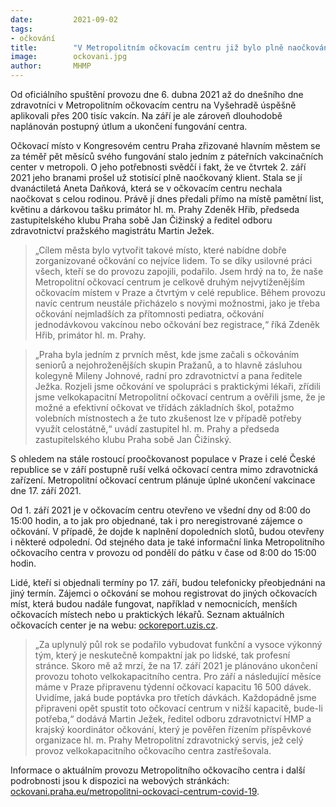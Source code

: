 ```yaml
---
date:         2021-09-02
tags:         
- očkování
title:        "V Metropolitním očkovacím centru již bylo plně naočkováno 100 tisíc klientů"
image: 	      ockovani.jpg
author:       MHMP
---
```


Od oficiálního spuštění provozu dne 6. dubna 2021 až do dnešního dne zdravotníci v Metropolitním očkovacím centru na Vyšehradě úspěšně aplikovali přes 200 tisíc vakcín. Na září je ale zároveň dlouhodobě naplánován postupný útlum a ukončení fungování centra.

Očkovací místo v Kongresovém centru Praha zřizované hlavním městem se za téměř pět měsíců svého fungování stalo jedním z páteřních vakcinačních center v metropoli. O jeho potřebnosti svědčí i fakt, že ve čtvrtek 2. září 2021 jeho branami prošel už stotisící plně naočkovaný klient. Stala se jí dvanáctiletá Aneta Daňková, která se v očkovacím centru nechala naočkovat s celou rodinou. Právě jí dnes předali přímo na místě pamětní list, květinu a dárkovou tašku primátor hl. m. Prahy Zdeněk Hřib, předseda zastupitelského klubu Praha sobě Jan Čižinský a ředitel odboru zdravotnictví pražského magistrátu Martin Ježek.

> „Cílem města bylo vytvořit takové místo, které nabídne dobře zorganizované očkování co nejvíce lidem. To se díky usilovné práci všech, kteří se do provozu zapojili, podařilo. Jsem hrdý na to, že naše Metropolitní očkovací centrum je celkově druhým nejvytíženějším očkovacím místem v Praze a čtvrtým v celé republice. Během provozu navíc centrum neustále přicházelo s novými možnostmi, jako je třeba očkování nejmladších za přítomnosti pediatra, očkování jednodávkovou vakcínou nebo očkování bez registrace,“ říká Zdeněk Hřib, primátor hl. m. Prahy.

> „Praha byla jedním z prvních měst, kde jsme začali s očkováním seniorů a nejohroženějších skupin Pražanů, a to hlavně zásluhou kolegyně Mileny Johnové, radní pro zdravotnictví a pana ředitele Ježka. Rozjeli jsme očkování ve spolupráci s praktickými lékaři, zřídili jsme velkokapacitní Metropolitní očkovací centrum a ověřili jsme, že je možné a efektivní očkovat ve třídách základních škol, potažmo volebních místnostech a že tuto zkušenost lze v případě potřeby využít celostátně,“ uvádí zastupitel hl. m. Prahy a předseda zastupitelského klubu Praha sobě Jan Čižinský.

S ohledem na stále rostoucí proočkovanost populace v Praze i celé České republice se v září postupně ruší velká očkovací centra mimo zdravotnická zařízení. Metropolitní očkovací centrum plánuje úplné ukončení vakcinace dne 17. září 2021.

Od 1. září 2021 je v očkovacím centru otevřeno ve všední dny od 8:00 do 15:00 hodin, a to jak pro objednané, tak i pro neregistrované zájemce o očkování. V případě, že dojde k naplnění dopoledních slotů, budou otevřeny i některé odpolední. Od stejného data je také informační linka Metropolitního očkovacího centra v provozu od pondělí do pátku v čase od 8:00 do 15:00 hodin.

Lidé, kteří si objednali termíny po 17. září, budou telefonicky přeobjednáni na jiný termín. Zájemci o očkování se mohou registrovat do jiných očkovacích míst, která budou nadále fungovat, například v nemocnicích, menších očkovacích místech nebo u praktických lékařů. Seznam aktuálních očkovacích center je na webu: [ockoreport.uzis.cz](https://www.ockoreport.uzis.cz).

> „Za uplynulý půl rok se podařilo vybudovat funkční a vysoce výkonný tým, který je neskutečně kompaktní jak po lidské, tak profesní stránce. Skoro mě až mrzí, že na 17. září 2021 je plánováno ukončení provozu tohoto velkokapacitního centra. Pro září a následující měsíce máme v Praze připravenu týdenní očkovací kapacitu 16 500 dávek. Uvidíme, jaká bude poptávka pro třetích dávkách. Každopádně jsme připraveni opět spustit toto očkovací centrum v nižší kapacitě, bude-li potřeba,“ dodává Martin Ježek, ředitel odboru zdravotnictví HMP a krajský koordinátor očkování, který je pověřen řízením příspěvkové organizace hl. m. Prahy Metropolitní zdravotnický servis, jež celý provoz velkokapacitního očkovacího centra zastřešovala.

Informace o aktuálním provozu Metropolitního očkovacího centra i další podrobnosti jsou k dispozici na webových stránkách: [ockovani.praha.eu/metropolitni-ockovaci-centrum-covid-19](https://www.ockovani.praha.eu/metropolitni-ockovaci-centrum-covid-19).

 
